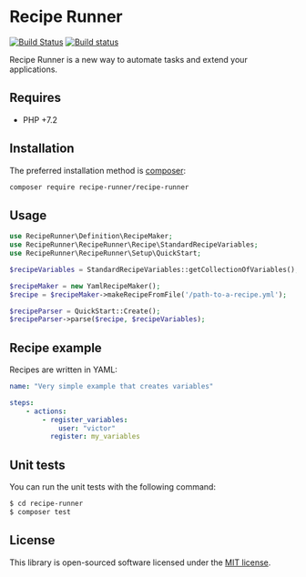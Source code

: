# Recipe Runner

[![Build Status](https://img.shields.io/travis/recipe-runner/recipe-runner/master.svg?style=flat-square)](https://travis-ci.org/recipe-runner/recipe-runner)
[![Build status](https://ci.appveyor.com/api/projects/status/jr71nwqnqa5p1gd4?svg=true)](https://ci.appveyor.com/project/yosymfony/recipe-runner)


Recipe Runner is a new way to automate tasks and extend your applications.

## Requires

* PHP +7.2

## Installation

The preferred installation method is [composer](https://getcomposer.org):

```bash
composer require recipe-runner/recipe-runner
```

## Usage

```php
use RecipeRunner\Definition\RecipeMaker;
use RecipeRunner\RecipeRunner\Recipe\StandardRecipeVariables;
use RecipeRunner\RecipeRunner\Setup\QuickStart;

$recipeVariables = StandardRecipeVariables::getCollectionOfVariables();

$recipeMaker = new YamlRecipeMaker();
$recipe = $recipeMaker->makeRecipeFromFile('/path-to-a-recipe.yml');

$recipeParser = QuickStart::Create();
$recipeParser->parse($recipe, $recipeVariables);
```

## Recipe example

Recipes are written in YAML:

```yaml
name: "Very simple example that creates variables"

steps:
    - actions:
        - register_variables:
            user: "victor"
          register: my_variables
```

## Unit tests

You can run the unit tests with the following command:

```bash
$ cd recipe-runner
$ composer test
```

## License

This library is open-sourced software licensed under the [MIT license](http://opensource.org/licenses/MIT).
